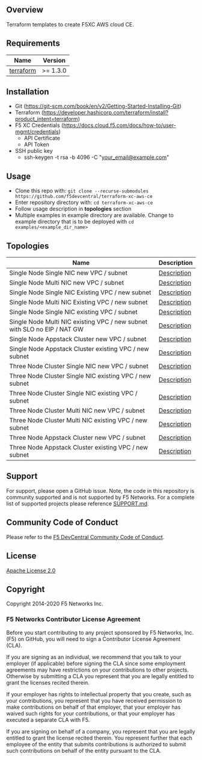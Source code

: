 ## Overview

Terraform templates to create F5XC AWS cloud CE.

## Requirements

| Name                                                                                     | Version   |
|------------------------------------------------------------------------------------------|-----------|
| <a name="requirement_terraform"></a> [terraform](https://github.com/hashicorp/terraform) | \>= 1.3.0 |

## Installation

- Git (https://git-scm.com/book/en/v2/Getting-Started-Installing-Git)
- Terraform (https://developer.hashicorp.com/terraform/install?product_intent=terraform)
- F5 XC Credentials (https://docs.cloud.f5.com/docs/how-to/user-mgmt/credentials)
    * API Certificate
    * API Token
- SSH public key
    * ssh-keygen -t rsa -b 4096 -C "your_email@example.com"

## Usage

- Clone this repo with: `git clone --recurse-submodules https://github.com/f5devcentral/terraform-xc-aws-ce`
- Enter repository directory with: `cd terraform-xc-aws-ce`
- Follow usage description in __topologies__ section
- Multiple examples in example directory are available. Change to example directory that is to be deployed
  with `cd examples/<example_dir_name>`

## Topologies

| Name                                                                     | Description                                                                                  |
|--------------------------------------------------------------------------|----------------------------------------------------------------------------------------------|
| Single Node Single NIC new VPC / subnet                                  | [Description](examples/single_node_single_nic_new_vpc_new_subnet/README.md)                  |
| Single Node Multi NIC new VPC / subnet                                   | [Description](examples/single_node_multi_nic_new_vpc_new_subnet/README.md)                   |
| Single Node Single NIC Existing VPC / new subnet                         | [Description](examples/single_node_single_nic_existing_vpc_new_subnet/README.md)             |
| Single Node Multi NIC Existing VPC / new subnet                          | [Description](examples/single_node_multi_nic_existing_vpc_new_subnet/README.md)              |
| Single Node Single NIC existing VPC / subnet                             | [Description](examples/single_node_single_nic_existing_vpc_existing_subnet/README.md)        |
| Single Node Multi NIC existing VPC / new subnet with SLO no EIP / NAT GW | [Description](examples/single_node_multi_nic_existing_vpc_new_subnet_nat_no_eip/README.md)   |
| Single Node Appstack Cluster new VPC / subnet                            | [Description](examples/single_node_cluster_appstack_new_vpc_new_subnet/README.md)            |
| Single Node Appstack Cluster existing VPC / new subnet                   | [Description](examples/single_node_cluster_appstack_existing_vpc_new_subnet/README.md)       |
| Three Node Cluster Single NIC new VPC / subnet                           | [Description](examples/three_node_cluster_single_nic_new_vpc_new_subnet/README.md)           |
| Three Node Cluster Single NIC existing VPC / new subnet                  | [Description](examples/three_node_cluster_single_nic_existing_vpc_new_subnet/README.md)      |
| Three Node Cluster Single NIC existing VPC / subnet                      | [Description](examples/three_node_cluster_single_nic_existing_vpc_existing_subnet/README.md) |
| Three Node Cluster Multi NIC new VPC / subnet                            | [Description](examples/three_node_cluster_multi_nic_new_vpc_new_subnet/README.md)            |
| Three Node Cluster Multi NIC existing VPC / new subnet                   | [Description](examples/three_node_cluster_multi_nic_existing_vpc_new_subnet/README.md)       |
| Three Node Appstack Cluster new VPC / subnet                             | [Description](examples/three_node_cluster_appstack_new_vpc_new_subnet/README.md)             |
| Three Node Appstack Cluster existing VPC / new subnet                    | [Description](examples/three_node_cluster_appstack_existing_vpc_new_subnet/README.md)        |

## Support

For support, please open a GitHub issue. Note, the code in this repository is community supported and is not supported
by F5 Networks. For a complete list of supported projects please reference [SUPPORT.md](SUPPORT.md).

## Community Code of Conduct

Please refer to the [F5 DevCentral Community Code of Conduct](code_of_conduct.md).

## License

[Apache License 2.0](LICENSE)

## Copyright

Copyright 2014-2020 F5 Networks Inc.

### F5 Networks Contributor License Agreement

Before you start contributing to any project sponsored by F5 Networks, Inc. (F5) on GitHub, you will need to sign a
Contributor License Agreement (CLA).

If you are signing as an individual, we recommend that you talk to your employer (if applicable) before signing the CLA
since some employment agreements may have restrictions on your contributions to other projects.
Otherwise by submitting a CLA you represent that you are legally entitled to grant the licenses recited therein.

If your employer has rights to intellectual property that you create, such as your contributions, you represent that you
have received permission to make contributions on behalf of that employer, that your employer has waived such rights for
your contributions, or that your employer has executed a separate CLA with F5.

If you are signing on behalf of a company, you represent that you are legally entitled to grant the license recited
therein.
You represent further that each employee of the entity that submits contributions is authorized to submit such
contributions on behalf of the entity pursuant to the CLA.
